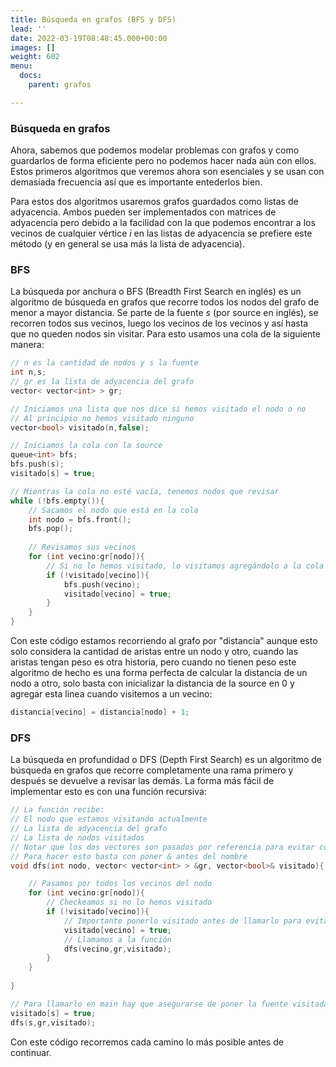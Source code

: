 ```yaml
---
title: Búsqueda en grafos (BFS y DFS)
lead: ''
date: 2022-03-19T08:48:45.000+00:00
images: []
weight: 602
menu:
  docs:
    parent: grafos

---
```


### Búsqueda en grafos

Ahora, sabemos que podemos modelar problemas con grafos y como guardarlos de forma eficiente pero no podemos hacer nada aún con ellos. Estos primeros algoritmos que veremos ahora son esenciales y se usan con demasiada frecuencia así que es importante entederlos bien.

Para estos dos algoritmos usaremos grafos guardados como listas de adyacencia. Ambos pueden ser implementados con matrices de adyacencia pero debido a la facilidad con la que podemos encontrar a los vecinos de cualquier vértice $i$ en las listas de adyacencia se prefiere este método (y en general se usa más la lista de adyacencia).

### BFS

La búsqueda por anchura o BFS (Breadth First Search en inglés) es un algoritmo de búsqueda en grafos que recorre todos los nodos del grafo de menor a mayor distancia. Se parte de la fuente $s$ (por source en inglés), se recorren todos sus vecinos, luego los vecinos de los vecinos y así hasta que no queden nodos sin visitar. Para esto usamos una cola de la siguiente manera:

```c++
// n es la cantidad de nodos y s la fuente
int n,s;
// gr es la lista de adyacencia del grafo
vector< vector<int> > gr;

// Iniciamos una lista que nos dice si hemos visitado el nodo o no
// Al principio no hemos visitado ninguno
vector<bool> visitado(n,false);

// Iniciamos la cola con la source
queue<int> bfs;
bfs.push(s);
visitado[s] = true;

// Mientras la cola no esté vacía, tenemos nodos que revisar
while (!bfs.empty()){
	// Sacamos el nodo que está en la cola
	int nodo = bfs.front();
	bfs.pop();
	
	// Revisamos sus vecinos
	for (int vecino:gr[nodo]){
		// Si no lo hemos visitado, lo visitamos agregándolo a la cola
		if (!visitado[vecino]){
			bfs.push(vecino);
			visitado[vecino] = true;
		}
	}
}
```

Con este código estamos recorriendo al grafo por "distancia" aunque esto solo considera la cantidad de aristas entre un nodo y otro, cuando las aristas tengan peso es otra historia, pero cuando no tienen peso este algoritmo de hecho es una forma perfecta de calcular la distancia de un nodo a otro, solo basta con inicializar la distancia de la source en $0$ y agregar esta linea cuando visitemos a un vecino:

```c++
distancia[vecino] = distancia[nodo] + 1;
```

### DFS

La búsqueda en profundidad o DFS (Depth First Search) es un algoritmo de búsqueda en grafos que recorre completamente una rama primero y después se devuelve a revisar las demás. La forma más fácil de implementar esto es con una función recursiva:
```c++
// La función recibe:
// El nodo que estamos visitando actualmente
// La lista de adyacencia del grafo
// La lista de nodos visitados
// Notar que los dos vectores son pasados por referencia para evitar copiarlos por cada llamada
// Para hacer esto basta con poner & antes del nombre
void dfs(int nodo, vector< vector<int> > &gr, vector<bool>& visitado){

	// Pasamos por todos los vecinos del nodo
	for (int vecino:gr[nodo]){
		// Checkeamos si no lo hemos visitado
		if (!visitado[vecino]){
			// Importante ponerlo visitado antes de llamarlo para evitar ciclos
			visitado[vecino] = true;
			// Llamamos a la función
			dfs(vecino,gr,visitado);
		}
	}
	
}

// Para llamarlo en main hay que asegurarse de poner la fuente visitada
visitado[s] = true;
dfs(s,gr,visitado);
```

Con este código recorremos cada camino lo más posible antes de continuar.
                                   